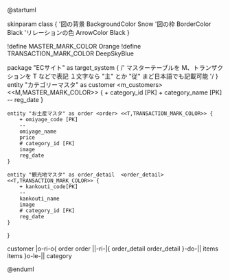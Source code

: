 @startuml

skinparam class {
    '図の背景
    BackgroundColor Snow
    '図の枠
    BorderColor Black
    'リレーションの色
    ArrowColor Black
}

!define MASTER_MARK_COLOR Orange 
!define TRANSACTION_MARK_COLOR DeepSkyBlue

package "ECサイト" as target_system {
    /'
      マスターテーブルを M、トランザクションを T などで表記
      １文字なら "主" とか "従" まど日本語でも記載可能
     '/
}
    entity "カテゴリーマスタ" as customer <m_customers> <<M,MASTER_MARK_COLOR>> {
        + category_id [PK]
        + category_name [PK]
        --
        reg_date
    }
    
    entity "お土産マスタ" as order <order> <<T,TRANSACTION_MARK_COLOR>> {
        + omiyage_code [PK]
        --
        omiyage_name
        price
        # category_id [FK]
        image
        reg_date
    }
    
    entity "観光地マスタ" as order_detail  <order_detail> <<T,TRANSACTION_MARK_COLOR>> {
        + kankouti_code[PK]
        --
        kankouti_name
        image
        # category_id [FK]
        reg_date
    }
  }
  
  customer       |o-ri-o{     order
order          ||-ri-|{     order_detail
order_detail    }-do-||     items
items          }o-le-||     category


@enduml
